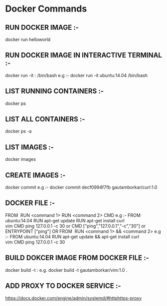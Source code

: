 # Docker Commands

RUN DOCKER IMAGE :-
---------------------
docker run helloworld

RUN DOCKER IMAGE IN INTERACTIVE TERMINAL :-
--------------------------------------------
docker run -it <image-name>:<tag> /bin/bash
	e.g :- docker run -it ubuntu:14.04 /bin/bash
	
LIST RUNNING CONTAINERS :-
----------------------------
docker ps

LIST ALL CONTAINERS :-
----------------------------
docker ps -a

LIST IMAGES :-
---------------
docker images

CREATE IMAGES :-
-------------------
docker commit <container-id> <repository>
	e.g :- docker commit decf0994f7fb gautamborkar/curl:1.0
	
DOCKER FILE :-
-------------------	
FROM <image>
RUN <command 1>
RUN <command 2>
CMD <command>
	e.g :- FROM ubuntu:14.04
		   RUN apt-get update
		   RUN apt-get install curl \
							   vim
		   CMD ping 127.0.0.1 -c 30 or CMD ["ping","127.0.0.1","-c","30"] or ENTRYPOINT ["ping"]
	OR 
FROM <image>
RUN <command 1> && <command 2>
	e.g :- FROM ubuntu:14.04
		   RUN apt-get update && apt-get install curl \
							                     vim
           CMD ping 127.0.0.1 -c 30												 
												 
BUILD DOKCER IMAGE FROM DOCKER FILE :-
-----------------------------------------
docker build -t <repository>:<tag> <path>
	e.g. docker build -t gautamborkar/vim:1.0 .
	
ADD PROXY TO DOCKER SERVICE :-
--------------------------------
https://docs.docker.com/engine/admin/systemd/#httphttps-proxy
